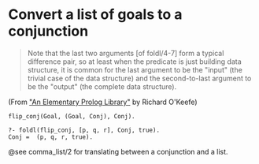 # Convert a list of goals to a conjunction

> Note that the last two arguments [of foldl/4-7] form a typical
> difference pair, so at least when the predicate is just building data
> structure, it is common for the last argument to be the "input" (the
> trivial case of the data structure) and the second-to-last argument to
> be the "output" (the complete data structure).

(From ["An Elementary Prolog Library"](http://www.cs.otago.ac.nz/staffpriv/ok/pllib.htm)
by Richard O'Keefe)

```
flip_conj(Goal, (Goal, Conj), Conj).

?- foldl(flip_conj, [p, q, r], Conj, true).
Conj =  (p, q, r, true).
```

@see comma_list/2 for translating between a conjunction and a list.
